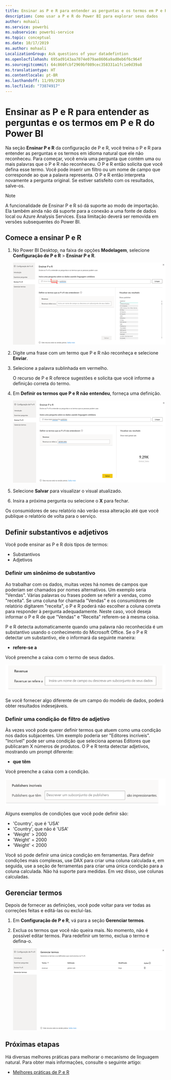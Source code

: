 ```yaml
---
title: Ensinar as P e R para entender as perguntas e os termos em P e R do Power BI
description: Como usar a P e R do Power BI para explorar seus dados
author: mohaali
ms.service: powerbi
ms.subservice: powerbi-service
ms.topic: conceptual
ms.date: 10/17/2019
ms.author: mohaali
LocalizationGroup: Ask questions of your datadefintion
ms.openlocfilehash: 695ad9143aa7074e079ae8606a9ad0eb6f6c964f
ms.sourcegitcommit: 64c860fcbf2969bf089cec358331a1fc1e0d39a8
ms.translationtype: HT
ms.contentlocale: pt-BR
ms.lasthandoff: 11/09/2019
ms.locfileid: "73874917"
---
```

# <a name="teach-qa-to-understand-questions-and-terms-in-power-bi-qa"></a>Ensinar as P e R para entender as perguntas e os termos em P e R do Power BI

Na seção **Ensinar P e R** da configuração de P e R, você treina o P e R para entender as perguntas e os termos em idioma natural que ele não reconheceu. Para começar, você envia uma pergunta que contém uma ou mais palavras que o P e R não reconheceu. O P e R então solicita que você defina esse termo. Você pode inserir um filtro ou um nome de campo que corresponde ao que a palavra representa. O P e R então interpreta novamente a pergunta original. Se estiver satisfeito com os resultados, salve-os.

> [!NOTE]
> A funcionalidade de Ensinar P e R só dá suporte ao modo de importação. Ela também ainda não dá suporte para a conexão a uma fonte de dados local ou Azure Analysis Services. Essa limitação deverá ser removida em versões subsequentes do Power BI.

## <a name="start-to-teach-qa"></a>Comece a ensinar P e R

1. No Power BI Desktop, na faixa de opções **Modelagem**, selecione **Configuração de P e R** > **Ensinar P e R**.

    ![Sinônimo de Ensinar P e R em vermelho](media/qna-tooling-teach-synonym-red.png)

2. Digite uma frase com um termo que P e R não reconheça e selecione **Enviar**.

3. Selecione a palavra sublinhada em vermelho. 

    O recurso de P e R oferece sugestões e solicita que você informe a definição correta do termo. 
    
3. Em **Definir os termos que P e R não entendeu**, forneça uma definição.

    ![Visualização de sinônimo de Ensinar P e R](media/qna-tooling-teach-fixpreview.png)

4. Selecione **Salvar** para visualizar o visual atualizado.

5. Insira a próxima pergunta ou selecione o **X** para fechar.

Os consumidores de seu relatório não verão essa alteração até que você publique o relatório de volta para o serviço.

## <a name="define-nouns-and-adjectives"></a>Definir substantivos e adjetivos

Você pode ensinar as P e R dois tipos de termos:

- Substantivos
- Adjetivos

### <a name="define-a-noun-synonym"></a>Definir um sinônimo de substantivo

Ao trabalhar com os dados, muitas vezes há nomes de campos que poderiam ser chamados por nomes alternativos. Um exemplo seria "Vendas". Várias palavras ou frases podem se referir a vendas, como "receita". Se uma coluna for chamada "Vendas" e os consumidores de relatório digitarem "receita", o P e R poderá não escolher a coluna correta para responder à pergunta adequadamente. Neste caso, você deseja informar o P e R de que "Vendas" e "Receita" referem-se à mesma coisa.

P e R detecta automaticamente quando uma palavra não reconhecida é um substantivo usando o conhecimento do Microsoft Office. Se o P e R detectar um substantivo, ele o informará da seguinte maneira:

- <your term> **refere-se a** 

Você preenche a caixa com o termo de seus dados.

![Aviso de sinônimo de Ensinar P e R](media/qna-tooling-synonym-prompt.png)

Se você fornecer algo diferente de um campo do modelo de dados, poderá obter resultados indesejáveis.

### <a name="define-an-adjective-filter-condition"></a>Definir uma condição de filtro de adjetivo

Às vezes você pode querer definir termos que atuem como uma condição nos dados subjacentes. Um exemplo poderia ser "Editores incríveis". "Incrível" pode ser uma condição que seleciona apenas Editores que publicaram X números de produtos. O P e R tenta detectar adjetivos, mostrando um prompt diferente:

- <field name> **que têm**  

Você preenche a caixa com a condição.

![Aviso de sinônimo de Ensinar P e R](media/qna-tooling-adjectives.png)

Alguns exemplos de condições que você pode definir são:

- 'Country', que é 'USA'
- 'Country', que não é 'USA'
- 'Weight' > 2000
- 'Weight' = 2000
- 'Weight' < 2000

Você só pode definir uma única condição em ferramentas. Para definir condições mais complexas, use DAX para criar uma coluna calculada e, em seguida, use a seção de ferramentas para criar uma única condição para a coluna calculada. Não há suporte para medidas. Em vez disso, use colunas calculadas.

## <a name="manage-terms"></a>Gerenciar termos

Depois de fornecer as definições, você pode voltar para ver todas as correções feitas e editá-las ou excluí-las. 

1. Em **Configuração de P e R**, vá para a seção **Gerenciar termos**.

2. Exclua os termos que você não queira mais. No momento, não é possível editar termos. Para redefinir um termo, exclua o termo e defina-o.

    ![Gerenciar termos de P e R](media/qna-manage-terms.png)

## <a name="next-steps"></a>Próximas etapas

Há diversas melhores práticas para melhorar o mecanismo de linguagem natural. Para obter mais informações, consulte o seguinte artigo:

* [Melhores práticas de P e R](q-and-a-best-practices.md)
